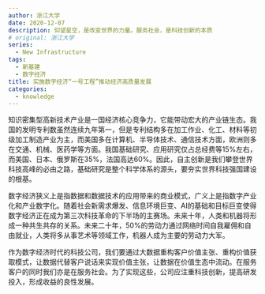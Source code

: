 ```yaml
---
author: 浙江大学
date: 2020-12-07
description: 仰望星空，是改变世界的力量。服务社会，是科技创新的本质
# original: 浙江大学
series:
  - New Infrastructure
tags:
  - 新基建
  - 数字经济
title: 实施数字经济“一号工程”推动经济高质量发展
categories:
  - knowledge
---
```


知识密集型高新技术产业是一国经济核心竞争力，它能带动宏大的产业链生态。我国的发明专利数虽然连续九年第一，但是专利结构多在加工作业、化工、材料等初级加工制造产业为主，而美国多在计算机、半导体技术、通信技术方面，欧洲则多在交通、机械、医药学等方面。我国基础研究、应用研究仅占总经费等15%左右，而美国、日本、俄罗斯在35%，法国高达60%。因此，自主创新是我们攀登世界科技高峰的必由之路，基础研究是整个科学体系的源头，要夯实世界科技强国建设的根基。

数字经济狭义上是指数据和数据技术的应用带来的商业模式，广义上是指数字产业化和产业数字化。随着社会新需求爆发、信息环境巨变、AI的基础和目标巨变使得数字经济正在成为第三次科技革命的下半场的主赛场。未来十年，人类和机器将形成一种共生共存的关系。未来二十年，50%的劳动力通过网络时间自我雇佣和自由就业，人类将多从事艺术等领域工作，机器人成为主要的劳动力大军。

作为数字经济时代的科技公司，我们要通过大数据重构客户价值主张、重构价值获取模式，让数据代替客户说话来实现价值主张，让数据在价值生态中流动。在服务客户的同时我们亦是在服务社会。为了实现这些，公司应注重科技创新，提高研发投入，形成收益的良性发展。 


